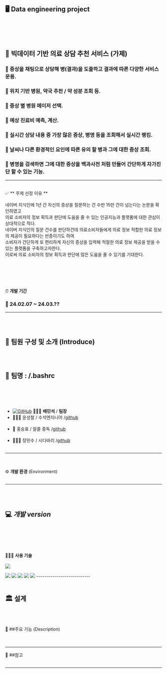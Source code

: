 

🖥️ **Data engineering project**
<br><br>
-------------------------
<br><br>
## 📕 빅데이터 기반 의료 상담 추천 서비스 (가제)
### 📗 증상을 채팅으로 상담해 병(결과)을 도출하고 결과에 따른 다양한 서비스 운용.
### 📗 위치 기반 병원, 약국 추천 / 약 성분 조회 등.
### 📗 증상 별 병원 메이저 선택. 
### 📗 예상 진료비 예측, 계산.
### 📗 실시간 상담 내용 중 가장 많은 증상, 병명 등을 조회해서 실시간 랭킹.
### 📗 날씨나 다른 환경적인 요인에 따른 유의 할 병과 그에 대한 증상 조회.
### 📗 병명을 검색하면 그에 대한 증상을 백과사전 처럼 만들어 간단하게 자가진단 할 수 있는 기능.
-------------------------
<br>
✅ ** 주제 선정 이유 **
<br><br>
네이버 지식인에 1년 간 자신의 증상을 질문하는 건 수만 15만 건이 넘는다는 논문을 확인하였고
<br>
의료 소비자의 정보 획득과 판단에 도움을 줄 수 있는 인공지능과 플랫폼에 대한 관심이 상대적으로 적다.
<br>
네이버 지식인의 질문 건수를 판단하건데 의료소비자들에게 의료 정보 적합한 의료 정보의 제공이 필요하다는 반증이기도 하여
<br>
소비자가 간단하게 또 편리하게 자신의 증상을 입력해 적절한 의료 정보 제공을 받을 수 있는 플랫폼을 구축하고자한다.
<br>
이로써 의료 소비자의 정보 획득과 판단에 많은 도움을 줄 수 있기를 기대한다. 

<br><br>
--------------------------
⏰ **개발 기간**
<br>
### 📅 24.02.07 ~ 24.03.??

--------------------------
<br><br>
## 👥 **팀원** 구성 및 소개 (Introduce)
<br><br>
👭 **팀명** : /.bashrc
<br><br>
---------------------------
<br><br>
- [![GitHub](https://img.shields.io/badge/github-181717?style=for-the-badge&logo=github&logoColor=white)](https://github.com/minseok1994)  🤷🏻‍♂️ **배민석** / **팀장** 
- 💁🏻‍♂️ 윤성철 / 수석엔지니어 /[github](https://github.com/cheol2Y)
<br><br>
- 🍺 홍승표 / 알콜 중독 /[github](https://github.com/stfano)
<br><br>
- 💇🏻‍♂️ 장민수 / 시다바리 /[github](https://github.com/jms0522)
<br><br>
-------------------------
<br><br>
⚙️ **개발 환경** (Environment)
<br><br>

-------------------------
<br><br>
💻 ***개발 version***
<br><br><br>
---------------------------
<br><br>
👨🏻‍💻 **사용 기술** 
<br><br>
<img src="https://img.shields.io/badge/apachehadoop-66CCFF?style=for-the-badge&logo=apachehadoop&logoColor=white">

<img src="https://img.shields.io/badge/apachespark-E25A1C?style=for-the-badge&logo=apachespark&logoColor=white">

<img src="https://img.shields.io/badge/linux-FCC624?style=for-the-badge&logo=linux&logoColor=black"> 


<img src="https://img.shields.io/badge/html5-E34F26?style=flat-square&logo=html5&logoColor=white"> 
        <img src="https://img.shields.io/badge/css-1572B6?style=flat-square&logo=css3&logoColor=white"> 
        <img src="https://img.shields.io/badge/javascript-F7DF1E?style=flat-square&logo=javascript&logoColor=black"> 
---------------------------
<br><br>

🏛️
**설계**
<br><br><br>
---------------------------

📌
##주요 기능 (Description)
<br><br><br>

---------------------------
🔗
##참고 
<br><br>

---------------------------




